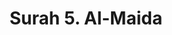 ---
title       : "Surah 5. Al-Maida"
DATE        : 7/25/2018 9:18:17 AM
draft       : false
TYPE        : "quran"
layout      : "surah"
BookCode    : "ARB"
SurahNumber : "5"
TotalAyah   : "120"
---